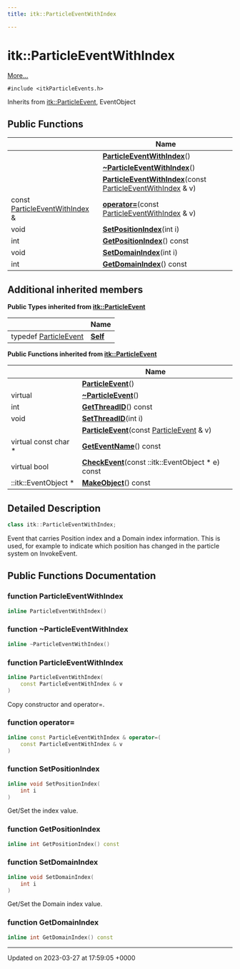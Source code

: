 ```yaml
---
title: itk::ParticleEventWithIndex

---
```


# itk::ParticleEventWithIndex



 [More...](#detailed-description)


`#include <itkParticleEvents.h>`

Inherits from [itk::ParticleEvent](../Classes/classitk_1_1ParticleEvent.md), EventObject

## Public Functions

|                | Name           |
| -------------- | -------------- |
| | **[ParticleEventWithIndex](../Classes/classitk_1_1ParticleEventWithIndex.md#function-particleeventwithindex)**() |
| | **[~ParticleEventWithIndex](../Classes/classitk_1_1ParticleEventWithIndex.md#function-~particleeventwithindex)**() |
| | **[ParticleEventWithIndex](../Classes/classitk_1_1ParticleEventWithIndex.md#function-particleeventwithindex)**(const [ParticleEventWithIndex](../Classes/classitk_1_1ParticleEventWithIndex.md) & v) |
| const [ParticleEventWithIndex](../Classes/classitk_1_1ParticleEventWithIndex.md) & | **[operator=](../Classes/classitk_1_1ParticleEventWithIndex.md#function-operator=)**(const [ParticleEventWithIndex](../Classes/classitk_1_1ParticleEventWithIndex.md) & v) |
| void | **[SetPositionIndex](../Classes/classitk_1_1ParticleEventWithIndex.md#function-setpositionindex)**(int i) |
| int | **[GetPositionIndex](../Classes/classitk_1_1ParticleEventWithIndex.md#function-getpositionindex)**() const |
| void | **[SetDomainIndex](../Classes/classitk_1_1ParticleEventWithIndex.md#function-setdomainindex)**(int i) |
| int | **[GetDomainIndex](../Classes/classitk_1_1ParticleEventWithIndex.md#function-getdomainindex)**() const |

## Additional inherited members

**Public Types inherited from [itk::ParticleEvent](../Classes/classitk_1_1ParticleEvent.md)**

|                | Name           |
| -------------- | -------------- |
| typedef [ParticleEvent](../Classes/classitk_1_1ParticleEvent.md) | **[Self](../Classes/classitk_1_1ParticleEvent.md#typedef-self)**  |

**Public Functions inherited from [itk::ParticleEvent](../Classes/classitk_1_1ParticleEvent.md)**

|                | Name           |
| -------------- | -------------- |
| | **[ParticleEvent](../Classes/classitk_1_1ParticleEvent.md#function-particleevent)**() |
| virtual | **[~ParticleEvent](../Classes/classitk_1_1ParticleEvent.md#function-~particleevent)**() |
| int | **[GetThreadID](../Classes/classitk_1_1ParticleEvent.md#function-getthreadid)**() const |
| void | **[SetThreadID](../Classes/classitk_1_1ParticleEvent.md#function-setthreadid)**(int i) |
| | **[ParticleEvent](../Classes/classitk_1_1ParticleEvent.md#function-particleevent)**(const [ParticleEvent](../Classes/classitk_1_1ParticleEvent.md) & v) |
| virtual const char * | **[GetEventName](../Classes/classitk_1_1ParticleEvent.md#function-geteventname)**() const |
| virtual bool | **[CheckEvent](../Classes/classitk_1_1ParticleEvent.md#function-checkevent)**(const ::itk::EventObject * e) const |
| ::itk::EventObject * | **[MakeObject](../Classes/classitk_1_1ParticleEvent.md#function-makeobject)**() const |


## Detailed Description

```cpp
class itk::ParticleEventWithIndex;
```


Event that carries Position index and a Domain index information. This is used, for example to indicate which position has changed in the particle system on InvokeEvent. 

## Public Functions Documentation

### function ParticleEventWithIndex

```cpp
inline ParticleEventWithIndex()
```


### function ~ParticleEventWithIndex

```cpp
inline ~ParticleEventWithIndex()
```


### function ParticleEventWithIndex

```cpp
inline ParticleEventWithIndex(
    const ParticleEventWithIndex & v
)
```


Copy constructor and operator=. 


### function operator=

```cpp
inline const ParticleEventWithIndex & operator=(
    const ParticleEventWithIndex & v
)
```


### function SetPositionIndex

```cpp
inline void SetPositionIndex(
    int i
)
```


Get/Set the index value. 


### function GetPositionIndex

```cpp
inline int GetPositionIndex() const
```


### function SetDomainIndex

```cpp
inline void SetDomainIndex(
    int i
)
```


Get/Set the Domain index value. 


### function GetDomainIndex

```cpp
inline int GetDomainIndex() const
```


-------------------------------

Updated on 2023-03-27 at 17:59:05 +0000